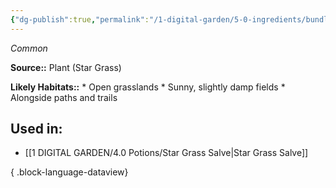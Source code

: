 ```yaml
---
{"dg-publish":true,"permalink":"/1-digital-garden/5-0-ingredients/bundle-of-star-grass/","tags":["ingredient","common"]}
---
```


*Common*

**Source::** Plant (Star Grass)

**Likely Habitats::** * Open grasslands * Sunny, slightly damp fields * Alongside paths and trails

## Used in:

- [[1 DIGITAL GARDEN/4.0 Potions/Star Grass Salve\|Star Grass Salve]]

{ .block-language-dataview}

